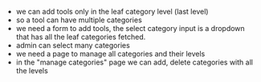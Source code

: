 
- we can add tools only in the leaf category level (last level)
- so a tool can have  multiple categories
- we need a form to add tools, the select category input is a dropdown that has all the leaf categories fetched. 
- admin can select many categories
- we need a page to manage all categories and their levels
- in the "manage categories" page we can add, delete categories with all the levels
